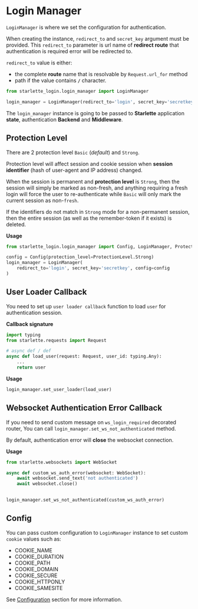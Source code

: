 # Login Manager

`LoginManager` is where we set the configuration for authentication.

When creating the instance, `redirect_to` and `secret_key` argument must be provided.
This `redirect_to` parameter is url name of __redirect route__ that authentication is 
required error will be redirected to.

`redirect_to` value is either:

 - the complete **route** name that is resolvable by `Request.url_for` method 
 - path if the value contains **`/`** character.

```python
from starlette_login.login_manager import LoginManager

login_manager = LoginManager(redirect_to='login', secret_key='secretkey')
```

The `login_manager` instance is going to be passed to **Starlette** 
application **state**, authentication __Backend__ and __Middleware__.


## Protection Level

There are 2 protection level `Basic` (_default_) and `Strong`.

Protection level will affect session and cookie session 
when __session identifier__ (hash of user-agent and IP address) changed.

When the session is permanent and __protection level__ is `Strong`, 
then the session will simply be marked as non-fresh, 
and anything requiring a fresh login will force the user 
to re-authenticate while `Basic` will only mark 
the current session as non-`fresh`.

If the identifiers do not match in `Strong` mode for a non-permanent session, 
then the entire session (as well as the remember-token if it exists) is deleted.

__Usage__

```python
from starlette_login.login_manager import Config, LoginManager, ProtectionLevel

config = Config(protection_level=ProtectionLevel.Strong)
login_manager = LoginManager(
    redirect_to='login', secret_key='secretkey', config=config
)
```


## User Loader Callback

You need to set up `user loader callback` function to load `user` for authentication session.

__Callback signature__

```python
import typing
from starlette.requests import Request

# async def / def
async def load_user(request: Request, user_id: typing.Any):
    ...
    return user
```

__Usage__

```python
login_manager.set_user_loader(load_user)
```

## Websocket Authentication Error Callback

If you need to send custom message on `ws_login_required` decorated router,
You can call `login_manager.set_ws_not_authenticated` method.

By default, authentication error will __close__ the websocket connection.

__Usage__

```python
from starlette.websockets import WebSocket

async def custom_ws_auth_error(websocket: WebSocket):
    await websocket.send_text('not authenticated')
    await websocket.close()

    
login_manager.set_ws_not_authenticated(custom_ws_auth_error)
```

## Config

You can pass custom configuration to `LoginManager` instance to set custom `cookie` values such as:

 - COOKIE_NAME
 - COOKIE_DURATION
 - COOKIE_PATH
 - COOKIE_DOMAIN
 - COOKIE_SECURE
 - COOKIE_HTTPONLY
 - COOKIE_SAMESITE


See [Configuration](./configuration.md) section for more information.
